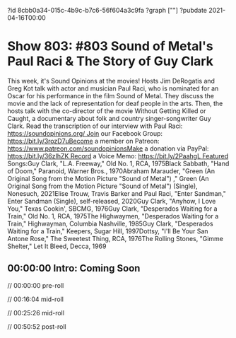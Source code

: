 ?id 8cbb0a34-015c-4b9c-b7c6-56f604a3c9fa
?graph [""]
?pubdate 2021-04-16T00:00

# Show 803: #803 Sound of Metal's Paul Raci & The Story of Guy Clark

This week, it's Sound Opinions at the movies! Hosts Jim DeRogatis and Greg Kot talk with actor and musician Paul Raci, who is nominated for an Oscar for his performance in the film Sound of Metal. They discuss the movie and the lack of representation for deaf people in the arts. Then, the hosts talk with the co-director of the movie Without Getting Killed or Caught, a documentary about folk and country singer-songwriter Guy Clark. Read the transcription of our interview with Paul Raci: https://soundopinions.org/ Join our Facebook Group: https://bit.ly/3rozD7uBecome a member on Patreon: https://www.patreon.com/soundopinionsMake a donation via PayPal: https://bit.ly/36zIhZK Record a Voice Memo: https://bit.ly/2PaahgL Featured Songs:Guy Clark, "L.A. Freeway," Old No. 1, RCA, 1975Black Sabbath, "Hand of Doom," Paranoid, Warner Bros., 1970Abraham Marauder, "Green (An Original Song from the Motion Picture "Sound of Metal") ," Green (An Original Song from the Motion Picture "Sound of Metal") (Single), Nonesuch, 2021Elise Trouw, Travis Barker and Paul Raci, "Enter Sandman," Enter Sandman (Single), self-released, 2020Guy Clark, "Anyhow, I Love You," Texas Cookin', SBCMG, 1976Guy Clark, "Desperados Waiting for a Train," Old No. 1, RCA, 1975The Highwaymen, "Desperados Waiting for a Train," Highwayman, Columbia Nashville, 1985Guy Clark, "Desperados Waiting for a Train," Keepers, Sugar Hill, 1997Dottsy, "I'll Be Your San Antone Rose," The Sweetest Thing, RCA, 1976The Rolling Stones, "Gimme Shelter," Let It Bleed, Decca, 1969

## 00:00:00 Intro: Coming Soon

// 00:00:00 pre-roll

// 00:16:04 mid-roll

// 00:25:26 mid-roll

// 00:50:52 post-roll
